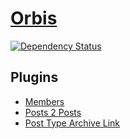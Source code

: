 # [Orbis](http://www.happywp.com/themes/orbis/)

[![Dependency Status](https://www.versioneye.com/user/projects/534813aefe0d0708960002b4/badge.png)](https://www.versioneye.com/user/projects/534813aefe0d0708960002b4)

## Plugins

*	[Members](https://wordpress.org/plugins/members/)
*	[Posts 2 Posts](https://wordpress.org/plugins/posts-to-posts/)
*	[Post Type Archive Link](https://wordpress.org/plugins/post-type-archive-links/)
